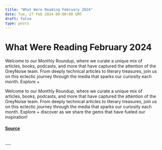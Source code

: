 ```yaml
---
title: "What Were Reading February 2024"
date: Tue, 27 Feb 2024 00:00:00 GMT
draft: false
type: posts
---
```

# What Were Reading February 2024





Welcome to our Monthly Roundup, where we curate a unique mix of articles, books, podcasts, and more that have captured the attention of the GreyNoise team. From deeply technical articles to literary treasures, join us on this eclectic journey through the media that sparks our curiosity each month. Explore +

Welcome to our Monthly Roundup, where we curate a unique mix of articles, books, podcasts, and more that have captured the attention of the GreyNoise team. From deeply technical articles to literary treasures, join us on this eclectic journey through the media that sparks our curiosity each month. Explore + discover as we share the gems that have fueled our inspiration!

#### [Source](https://www.greynoise.io/blog/what-were-reading-february-2024-2)

<br/>
---
